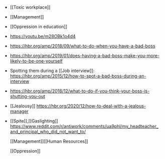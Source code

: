 - [[Toxic workplace]]
- [[Management]]
- [[Oppression in education]]
- https://youtu.be/m28OBk1o4d4
- https://hbr.org/amp/2018/09/what-to-do-when-you-have-a-bad-boss
- https://hbr.org/amp/2019/01/does-having-a-bad-boss-make-you-more-likely-to-be-one-yourself
- Spotting them during a [[Job interview]]:
  https://hbr.org/amp/2015/12/how-to-spot-a-bad-boss-during-an-interview
- https://hbr.org/amp/2018/12/what-to-do-if-you-think-your-boss-is-shutting-you-out
- [[Jealousy]]
  https://hbr.org/2020/12/how-to-deal-with-a-jealous-manager
- [[Spite]],[[Gaslighting]]
  https://www.reddit.com/r/antiwork/comments/ua9phl/my_headteacher_and_principal_who_did_not_want_to/
  
  [[Management]][[Human Resources]]
  
  [[Oppression]]
